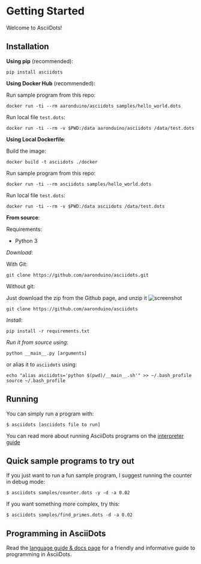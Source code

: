 # Getting Started

Welcome to AsciiDots!

## Installation

**Using pip** (recommended):

```
pip install asciidots
```

**Using Docker Hub** (recommended):

Run sample program from this repo:
```
docker run -ti --rm aaronduino/asciidots samples/hello_world.dots
```

Run local file `test.dots`:
```
docker run -ti --rm -v $PWD:/data aaronduino/asciidots /data/test.dots
```

**Using Local Dockerfile**:  

Build the image:
```
docker build -t asciidots ./docker
```

Run sample program from this repo:
```
docker run -ti --rm asciidots samples/hello_world.dots
```

Run local file `test.dots`:
```
docker run -ti --rm -v $PWD:/data asciidots /data/test.dots
```

**From source**:

Requirements:
- Python 3

_Download_:

With Git:

```
git clone https://github.com/aaronduino/asciidots.git
```

Without git:

Just download the zip from the Github page, and unzip it
![screenshot](download_screenshot.png)
```
git clone https://github.com/aaronduino/asciidots
```

_Install_:
```
pip install -r requirements.txt
```

_Run it from source using_:
```
python __main__.py [arguments]
```

or alias it to `asciidots` using:
```
echo "alias asciidots='python $(pwd)/__main__.sh'" >> ~/.bash_profile
source ~/.bash_profile
```

## Running
You can simply run a program with:

```
$ asciidots [asciidots file to run]
```

You can read more about running AsciiDots programs on the [interpreter guide](interpreter.html)

## Quick sample programs to try out

If you just want to run a fun sample program, I suggest running the counter in debug mode:

```
$ asciidots samples/counter.dots -y -d -a 0.02
```

If you want something more complex, try this:

```
$ asciidots samples/find_primes.dots -d -a 0.02
```

## Programming in AsciiDots
Read the [language guide & docs page](language.html) for a friendly and informative guide to programming in AsciiDots.
